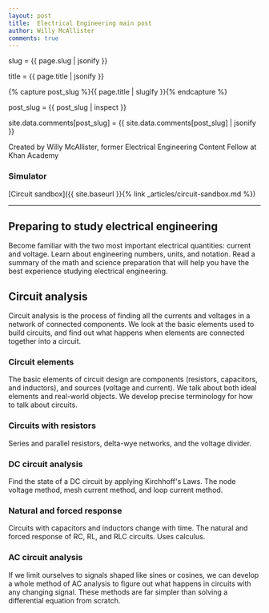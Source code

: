```yaml
---
layout: post
title:  Electrical Engineering main post
author: Willy McAllister
comments: true
---
```

slug = {{ page.slug | jsonify }} 

title = {{ page.title | jsonify }}

{% capture post_slug %}{{ page.title | slugify }}{% endcapture %}

post_slug = {{ post_slug | inspect }}

site.data.comments[post_slug] = {{ site.data.comments[post_slug] | jsonify }}

Created by Willy McAllister, former Electrical Engineering Content Fellow at Khan Academy

### Simulator

[Circuit sandbox]({{ site.baseurl }}{% link _articles/circuit-sandbox.md %})

----

## Preparing to study electrical engineering
Become familiar with the two most important electrical quantities: current and voltage. Learn about engineering numbers, units, and notation. Read a summary of the math and science preparation that will help you have the best experience studying electrical engineering.

## Circuit analysis
Circuit analysis is the process of finding all the currents and voltages in a network of connected components. We look at the basic elements used to build circuits, and find out what happens when elements are connected together into a circuit.

### Circuit elements
The basic elements of circuit design are components (resistors, capacitors, and inductors), and sources (voltage and current). We talk about both ideal elements and real-world objects. We develop precise terminology for how to talk about circuits.

### Circuits with resistors
Series and parallel resistors, delta-wye networks, and the voltage divider.

### DC circuit analysis
Find the state of a DC circuit by applying Kirchhoff's Laws. The node voltage method, mesh current method, and loop current method.

### Natural and forced response
Circuits with capacitors and inductors change with time. The natural and forced response of RC, RL, and RLC circuits. Uses calculus.

### AC circuit analysis
If we limit ourselves to signals shaped like sines or cosines, we can develop a whole method of AC analysis to figure out what happens in circuits with any changing signal. These methods are far simpler than solving a differential equation from scratch.

